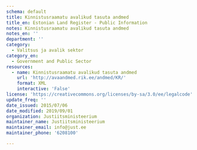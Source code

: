 ```yaml
---
schema: default
title: Kinnistusraamatu avalikud tasuta andmed
title_en: Estonian Land Register - Public Information
notes: Kinnistusraamatu avalikud tasuta andmed
notes_en: ''
department: ''
category:
  - Valitsus ja avalik sektor
category_en:
  - Government and Public Sector
resources:
  - name: Kinnistusraamatu avalikud tasuta andmed
    url: 'http://avaandmed.rik.ee/andmed/KR/'
    format: XML
    interactive: 'False'
license: 'https://creativecommons.org/licenses/by-sa/3.0/ee/legalcode'
update_freq: ''
date_issued: 2015/07/06
date_modified: 2019/09/01
organization: Justiitsministeerium
maintainer_name: Justiitsministeerium
maintainer_email: info@just.ee
maintainer_phone: '6208100'

---
```

